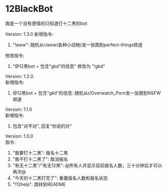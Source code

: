 # 12BlackBot

我是一个没有感情的只知道打十二黑的bot  

Version: 1.3.0
新增指令:
1. "!aww": 随机从r/aww(各种小动物)发一张图到perfect-things频道  

修改指令:  
1. "@12黑bot + 包含"gkd"的信息" 修改为 "!gkd"


Version: 1.2.0  
新增指令:  
1. @12黑bot + 包含"gkd"的信息: 随机从r/Overwatch_Porn发一张图到NSFW频道  


Version: 1.1.0  
新增指令:
1. 包含"对不对", 回复"你说的对"


Version: 1.0.0  
指令: 
1. "我要打十二黑": 报名十二黑  
2. "我不打十二黑了": 取消报名  
3. "有无十二黑"/"有无12黑": @所有人并显示目前报名人数，三十分钟后才可以再次@  
4. "今天的十二黑打完了": 重置报名人数和报名状态  
5. "!12help": 跳转到README